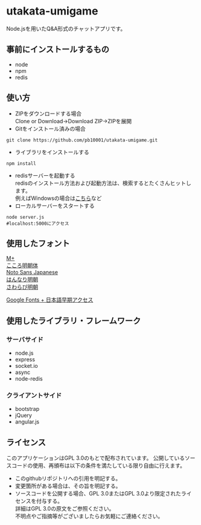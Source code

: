 # utakata-umigame
Node.jsを用いたQ&A形式のチャットアプリです。
## 事前にインストールするもの
- node
- npm
- redis
## 使い方
- ZIPをダウンロードする場合  
Clone or Download→Download ZIP→ZIPを展開  
- Gitをインストール済みの場合  
```
git clone https://github.com/pb10001/utakata-umigame.git
```
- ライブラリをインストールする
```
npm install
```
- redisサーバーを起動する  
redisのインストール方法および起動方法は、検索するとたくさんヒットします。  
例えばWindowsの場合は[こちら](https://weblabo.oscasierra.net/redis-windows-install/)など
- ローカルサーバーをスタートする
```
node server.js
#localhost:5000にアクセス
```
## 使用したフォント
[M+](https://mplus-fonts.osdn.jp/)  
[こころ明朝体](http://typingart.net/?p=46)  
[Noto Sans Japanese](https://www.google.com/get/noto/)  
[はんなり明朝](http://typingart.net/?p=44)  
[さわらび明朝](http://mshio.b.osdn.me/)  

[Google Fonts + 日本語早期アクセス](https://googlefonts.github.io/japanese/)
## 使用したライブラリ・フレームワーク
### サーバサイド
- node.js
- express
- socket.io
- async
- node-redis
### クライアントサイド
- bootstrap
- jQuery
- angular.js

## ライセンス
このアプリケーションはGPL 3.0のもとで配布されています。
公開しているソースコードの使用、再頒布は以下の条件を満たしている限り自由に行えます。
- このgithubリポジトリへの引用を明記する。
- 変更箇所がある場合は、その旨を明記する。
- ソースコードを公開する場合、GPL 3.0またはGPL 3.0より限定されたライセンスを付与する。  
詳細はGPL 3.0の原文をご参照ください。  
不明点やご指摘等がございましたらお気軽にご連絡ください。
